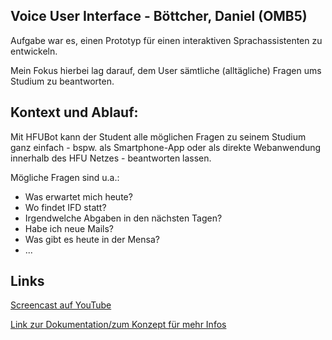 ## Voice User Interface - Böttcher, Daniel (OMB5)

Aufgabe war es, einen Prototyp für einen interaktiven Sprachassistenten zu entwickeln.

Mein Fokus hierbei lag darauf, dem User sämtliche (alltägliche) Fragen ums Studium zu beantworten.

## Kontext und Ablauf:
Mit HFUBot kann der Student alle möglichen Fragen zu seinem Studium ganz einfach - bspw. als Smartphone-App oder als direkte Webanwendung innerhalb des HFU Netzes - beantworten lassen.

Mögliche Fragen sind u.a.:
- Was erwartet mich heute?
- Wo findet IFD statt?
- Irgendwelche Abgaben in den nächsten Tagen?
- Habe ich neue Mails?
- Was gibt es heute in der Mensa?
- ...

## Links 
<a href="https://youtu.be/bM4PQoR9oPU">Screencast auf YouTube</a> <br>

<a href="https://danielboettich.github.io/IFD-WiSe20-21/task4/IFD_A4_Boettcher.pdf ">Link zur Dokumentation/zum Konzept für mehr Infos</a> <br>